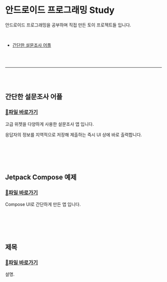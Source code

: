 # 안드로이드 프로그래밍 Study

안드로이드 프로그래밍을 공부하며 직접 만든 토이 프로젝트들 입니다.

</br>

* [간단한 설문조사 어플](#나만의-설문조사-어플)



</br></br>

-------------------

</br></br>

## 간단한 설문조사 어플

### [🔗파일 바로가기](https://github.com/SeoJH27/JH_SurveyApp) 

고급 위젯을 다양하게 사용한 설문조사 앱 입니다.

응답자의 정보를 지역적으로 저장해 제출하는 즉시 UI 상에 바로 출력합니다.

</br></br></br></br>

## Jetpack Compose 예제

### [🔗파일 바로가기](https://github.com/SeoJH27/Kotlin_Compose_Study)

Compose UI로 간단하게 만든 앱 입니다.

</br></br></br></br>

## 제목

### [🔗파일 바로가기](link)

설명.

</br></br></br></br>
